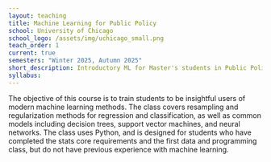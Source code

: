```yaml
---
layout: teaching
title: Machine Learning for Public Policy
school: University of Chicago
school_logo: /assets/img/uchicago_small.png
teach_order: 1
current: true
semesters: "Winter 2025, Autumn 2025"
short_description: Introductory ML for Master's students in Public Policy.
syllabus: 
---
```


The objective of this course is to train students to be insightful users of modern machine learning methods. The class covers resampling and regularization methods for regression and classification, as well as common models including decision trees, support vector machines, and neural networks. The class uses Python, and is designed for students who have completed the stats core requirements and the first data and programming class, but do not have previous experience with machine learning.
